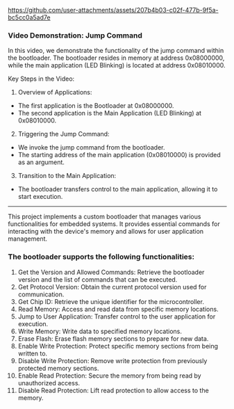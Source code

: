 https://github.com/user-attachments/assets/207b4b03-c02f-477b-9f5a-bc5cc0a5ad7e

### Video Demonstration: Jump Command
In this video, we demonstrate the functionality of the jump command within the bootloader. The bootloader resides in memory at address 0x08000000, 
while the main application (LED Blinking) is located at address 0x08010000.

Key Steps in the Video:

1. Overview of Applications:
- The first application is the Bootloader at 0x08000000.
- The second application is the Main Application (LED Blinking) at 0x08010000.
2. Triggering the Jump Command:
- We invoke the jump command from the bootloader.
- The starting address of the main application (0x08010000) is provided as an argument.
3. Transition to the Main Application:
- The bootloader transfers control to the main application, allowing it to start execution.

***

This project implements a custom bootloader that manages various functionalities for embedded systems. It provides essential commands for interacting with the device's memory 
and allows for user application management.


### The bootloader supports the following functionalities:

1. Get the Version and Allowed Commands: Retrieve the bootloader version and the list of commands that can be executed.
2. Get Protocol Version: Obtain the current protocol version used for communication.
3. Get Chip ID: Retrieve the unique identifier for the microcontroller.
4. Read Memory: Access and read data from specific memory locations.
5. Jump to User Application: Transfer control to the user application for execution.
6. Write Memory: Write data to specified memory locations.
7. Erase Flash: Erase flash memory sections to prepare for new data.
8. Enable Write Protection: Protect specific memory sections from being written to.
9. Disable Write Protection: Remove write protection from previously protected memory sections.
10. Enable Read Protection: Secure the memory from being read by unauthorized access.
11. Disable Read Protection: Lift read protection to allow access to the memory.

